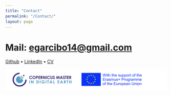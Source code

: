 ```yaml
---
title: "Contact"
permalink: "/Contact/"
layout: page
---
```

# Mail:  egarcibo14@gmail.com 


[Github](https://github.com/egarcibo14) • [LinkedIn](https://www.linkedin.com/in/egboadas/) • [CV](https://egarcibo14.github.io/webmaster/Emma.pdf) 

![This is an image](/images/ErasmusCopernicusLogo.png) 


